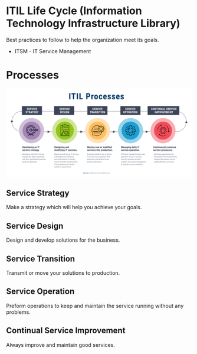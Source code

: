 # ITIL Life Cycle (Information Technology Infrastructure Library)

Best practices to follow to help the organization meet its goals.

- ITSM - IT Service Management

# Processes

<img src="../images/itil.png">

## Service Strategy

Make a strategy which will help you achieve your goals.

## Service Design

Design and develop solutions for the business.

## Service Transition

Transmit or move your solutions to production.

## Service Operation

Preform operations to keep and maintain the service running without any problems.

## Continual Service Improvement

Always improve and maintain good services.